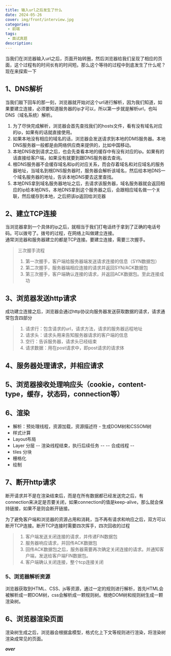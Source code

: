```yaml
---
title: 输入url之后发生了什么
date: 2024-05-26
cover: img/front/interview.jpg
categories:
 - 前端
tags:
 - 面试真题
description: 
---
```



当我们在浏览器输入url之后，页面开始转圈，然后浏览器给我们呈现了相应的页面，这个过程有的时间长有的时间短。那么这个等待的过程中到底发生了什么呢？现在来探索一下

## 1、DNS解析

当我们敲下回车的那一刻，浏览器就开始对这个url进行解析，因为我们知道，如果要建立连接，必须要知道服务器的ip才可以，所以第一步就是解析url，也叫DNS（域名系统）解析。

1.  为了尽快完成解析，浏览器会首先查找我们的hosts文件，看有没有域名对应的ip，如果有的话就直接使用。
2.  如果本地没有相应的域名的话，浏览器会发送请求到本地的DMS服务器。本地DNS服务器一般都是由网络供应商来提供的，比如中国移动。
3.  本地DNS收到请求之后，也会先查看本地的缓存中有没有对应的ip。如果有的话直接给客户端，如果没有就要到跟DNS服务器去查询。
4.  根DNS服务器不会缓存域名和ip的对应关系，而会存着域名和对应域名的服务器地址，当域名到根DNS服务器时，服务器会解析该域名，然后给本地DNS一个域名服务器的地址，告诉本地DNS要去这里查找。
5.  本地DNS拿到域名服务器地址之后，去请求该服务器，域名服务器就会返回相应的ip给本地DNS，本地DNS拿到这个服务器之后，会跟相应域名做一个关联，然后缓存到本地，之后把该ip返回给浏览器

## 2、建立TCP连接

当浏览器拿到一个具体的ip之后，就相当于我们打电话终于拿到了正确的电话号码。可以拨号了。拨号的过程，在网络上叫做建立连接。\
通常浏览器和服务器建立的都是TCP连接。要建立连接，需要三次握手。

> 三次握手流程
>
> 1.  第一次握手，客户端给服务器端发送请求连接的信息（SYN数据包）
> 2.  第二次握手，服务器端相应连接的请求并返回SYN/ACK数据包
> 3.  第三次握手，客户端确认连接的请求，并返回ACK数据包。至此连接成功

## 3、浏览器发送http请求

成功建立连接之后，浏览器会通过http协议向服务器发送获取数据的请求，请求通常包含四部分

> 1.  请求行：包含请求的url，请求方法，请求的服务器远程地址
> 2.  请求头：请求头用来告知服务器请求的客户端的信息
> 3.  空行：告诉服务器，请求头已经结束
> 4.  请求数据：用在post请求中，即post请求的请求体

## 4、服务器处理请求，并相应请求

## 5、浏览器接收处理响应头（cookie，content-type，缓存，状态码，connection等）

## 6、渲染
  - 解析：预处理线程，资源加载，资源描述符  - 生成DOM树和CSSOM树
  - 样式计算
  - Layout布局
  - Layer 分层
  -- 渲染线程结束，执行后续任务 --
  -- 合成线程 --
  - tiles 分块
  - 栅格化
  - 绘制

## 7、断开http请求

断开请求并不是在渲染结束后，而是在所有数据都已经发送完之后，有connection来决定是否要关闭，如果connection的值是keep-alive，那么就会保持链接，如果不是则会断开链接。

为了避免客户端和浏览器的资源占用和消耗，当不再有请求和响应之后，双方可以断开TCP连接。断开TCP连接时需要四次挥手，四次回收的过程

> 1.  客户端发送关闭连接的请求，并传递FIN数据包
> 2.  服务器响应请求，并回传ACK数据包
> 3.  回传ACK数据包之后，服务器需要再次确定关闭连接的请求。并通知客户端，发送给客户端FIN数据包。
> 4.  客户端确认关闭连接，整个tcp连接关闭

### 5、浏览器解析资源

浏览器获取到HTML、CSS、js等资源，通过一定的规则进行解析，首先HTML会被解析成一颗DOM树，css会解析成一颗规则树。根绝DOM树和规则树生成一颗渲染树。

## 6、浏览器渲染页面

渲染树生成之后，浏览器会根据盒模型，格式化上下文等规则进行渲染，将渲染树渲染成常见的页面。

***over***